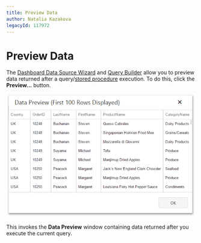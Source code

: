 ```yaml
---
title: Preview Data
author: Natalia Kazakova
legacyId: 117972
---
```

# Preview Data
The [Dashboard Data Source Wizard](pass-query-parameters.md) and [Query Builder](query-builder.md) allow you to preview data returned after a query/[stored procedure](stored-procedures.md) execution. To do this, click the **Preview...** button.

![wdd-preview-result](../../../../images/img124959.png)

This invokes the **Data Preview** window containing data returned after you execute the current query.